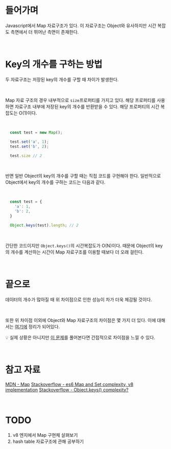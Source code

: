 # 들어가며
Javascript에서 Map 자료구조가 있다. 이 자료구조는 Object와 유사하지만 시간 복잡도 측면에서 더 뛰어난 측면이 존재한다.

<br/>

# Key의 개수를 구하는 방법
두 자료구조는 저장된 key의 개수를 구할 때 차이가 발생한다.

<br/>

Map 자료 구조의 경우 내부적으로 `size`프로퍼티를 가지고 있다. 해당 프로퍼티를 사용하면 자료구조 내부에 저장된 key의 개수를 반환받을 수 있다.
해당 프로퍼티의 시간 복잡도는 O(1)이다.

<br/>

```javascript
  const test = new Map();

  test.set('a', 1);
  test.set('b', 2);

  test.size // 2
```

<br/>

반면 일반 Object의 key의 개수를 구할 때는 직접 코드를 구현해야 한다.
일반적으로 Object에서 key의 개수를 구하는 코드는 다음과 같다.

<br/>

```javascript
  const test = {
    'a': 1,
    'b': 2,
  }

  Object.keys(test).length; // 2
```

<br/>

간단한 코드이지만 `Object.keys()`의 시간복잡도가 O(N)이다.
때문에 Object의 key의 개수를 계산하는 시간이 Map 자료구조를 이용할 때보다 더 오래 걸린다.

<br/>

# 끝으로
데이터의 개수가 많아질 때 위 차이점으로 인한 성능이 차가 더욱 체감될 것이다.

<br/>

또한 위 차이점 이외에 Object와 Map 자료구조의 차이점은 몇 가지 더 있다.
이에 대해서는 [여기에](https://developer.mozilla.org/en-US/docs/Web/JavaScript/Reference/Global_Objects/Map#objects_vs._maps) 정리가 되어있다.

💡 실제 상황은 아니지만 [이 문제](https://school.programmers.co.kr/learn/courses/30/lessons/67258)를 풀어본다면 간접적으로 차이점을 느낄 수 있다.

<br/>

# 참고 자료
[MDN - Map](https://developer.mozilla.org/en-US/docs/Web/JavaScript/Reference/Global_Objects/Map)
[Stackoverflow - es6 Map and Set complexity, v8 implementation](https://stackoverflow.com/questions/33611509/es6-map-and-set-complexity-v8-implementation)
[Stackoverflow - Object.keys() complexity?](https://stackoverflow.com/questions/7716812/object-keys-complexity)

<br/>

# TODO
1. v8 엔지에서 Map 구현체 살펴보기
2. hash table 자료구조에 관해 공부하기
